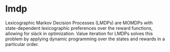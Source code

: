 lmdp
====

Lexicographic Markov Decision Processes (LMDPs) are MOMDPs with state-dependent lexicographic preferences over the reward functions, allowing for slack in optimization. Value iteration for LMDPs solves this problem by applying dynamic programming over the states and rewards in a particular order.
